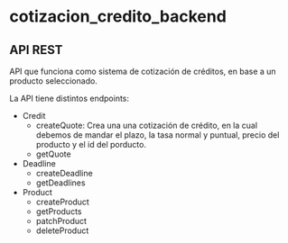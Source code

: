 # cotizacion_credito_backend

## API REST 

API que funciona como sistema de cotización de créditos, en base a un producto seleccionado.

La API tiene distintos endpoints:

* Credit
  * createQuote: Crea una una cotización de crédito, en la cual debemos de mandar el plazo, la tasa normal y puntual, precio del producto y el id del porducto.
  * getQuote
* Deadline
  * createDeadline
  * getDeadlines
* Product
  * createProduct
  * getProducts
  * patchProduct
  * deleteProduct
  
